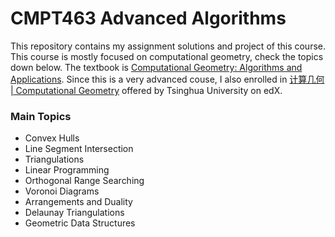 # CMPT463 Advanced Algorithms
This repository contains my assignment solutions and project of this course. This course is mostly focused on computational geometry, check the topics down below. The textbook is [Computational Geometry: Algorithms and Applications](https://www.amazon.ca/Computational-Geometry-Applications-Mark-Berg/dp/3540779736/ref=sr_1_1?dchild=1&keywords=computational+geometry&qid=1630988883&sr=8-1). Since this is a very advanced couse, I also enrolled in [计算几何 | Computational Geometry](https://www.edx.org/course/computational-geometry) offered by Tsinghua University on edX. 

### Main Topics
- Convex Hulls
- Line Segment Intersection
- Triangulations
- Linear Programming
- Orthogonal Range Searching
- Voronoi Diagrams
- Arrangements and Duality
- Delaunay Triangulations
- Geometric Data Structures
